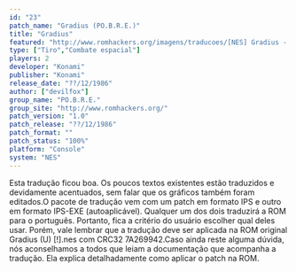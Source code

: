 ```yaml
---
id: "23"
patch_name: "Gradius (PO.B.R.E.)"
title: "Gradius"
featured: "http://www.romhackers.org/imagens/traducoes/[NES] Gradius - POBRE - 1.png"
type: ["Tiro","Combate espacial"]
players: 2
developer: "Konami"
publisher: "Konami"
release_date: "??/12/1986"
author: ["devilfox"]
group_name: "PO.B.R.E."
group_site: "http://www.romhackers.org/"
patch_version: "1.0"
patch_release: "??/12/1986"
patch_format: ""
patch_status: "100%"
platform: "Console"
system: "NES"
---
```


Esta tradução ficou boa. Os poucos textos existentes estão traduzidos e devidamente acentuados, sem falar que os gráficos também foram editados.O pacote de tradução vem com um patch em formato IPS e outro em formato IPS-EXE (autoaplicável). Qualquer um dos dois traduzirá a ROM para o português. Portanto, fica a critério do usuário escolher qual deles usar. Porém, vale lembrar que a tradução deve ser aplicada na ROM original Gradius (U) [!].nes com CRC32 7A269942.Caso ainda reste alguma dúvida, nós aconselhamos a todos que leiam a documentação que acompanha a tradução. Ela explica detalhadamente como aplicar o patch na ROM.
